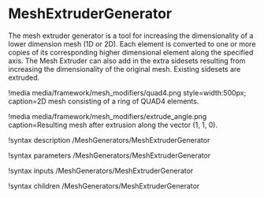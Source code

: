 # MeshExtruderGenerator

The mesh extruder generator is a tool for increasing the dimensionality of a lower dimension mesh (1D or 2D). Each element is converted
to one or more copies of its corresponding higher dimensional element along the specified axis. The Mesh Extruder can also add
in the extra sidesets resulting from increasing the dimensionality of the original mesh. Existing sidesets are extruded.

!media media/framework/mesh_modifiers/quad4.png style=width:500px; caption=2D mesh consisting of a ring of QUAD4 elements.

!media media/framework/mesh_modifiers/extrude_angle.png caption=Resulting mesh after extrusion along the vector (1, 1, 0).

!syntax description /MeshGenerators/MeshExtruderGenerator

!syntax parameters /MeshGenerators/MeshExtruderGenerator

!syntax inputs /MeshGenerators/MeshExtruderGenerator

!syntax children /MeshGenerators/MeshExtruderGenerator
